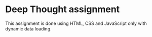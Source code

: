 # Deep Thought assignment
This assignment is done using HTML, CSS and JavaScript only with dynamic data loading.
